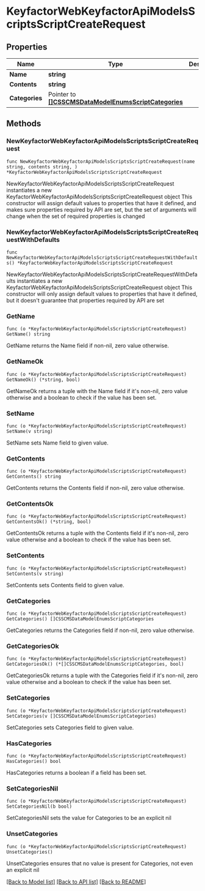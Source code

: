 # KeyfactorWebKeyfactorApiModelsScriptsScriptCreateRequest

## Properties

Name | Type | Description | Notes
------------ | ------------- | ------------- | -------------
**Name** | **string** |  | 
**Contents** | **string** |  | 
**Categories** | Pointer to [**[]CSSCMSDataModelEnumsScriptCategories**](CSSCMSDataModelEnumsScriptCategories.md) |  | [optional] 

## Methods

### NewKeyfactorWebKeyfactorApiModelsScriptsScriptCreateRequest

`func NewKeyfactorWebKeyfactorApiModelsScriptsScriptCreateRequest(name string, contents string, ) *KeyfactorWebKeyfactorApiModelsScriptsScriptCreateRequest`

NewKeyfactorWebKeyfactorApiModelsScriptsScriptCreateRequest instantiates a new KeyfactorWebKeyfactorApiModelsScriptsScriptCreateRequest object
This constructor will assign default values to properties that have it defined,
and makes sure properties required by API are set, but the set of arguments
will change when the set of required properties is changed

### NewKeyfactorWebKeyfactorApiModelsScriptsScriptCreateRequestWithDefaults

`func NewKeyfactorWebKeyfactorApiModelsScriptsScriptCreateRequestWithDefaults() *KeyfactorWebKeyfactorApiModelsScriptsScriptCreateRequest`

NewKeyfactorWebKeyfactorApiModelsScriptsScriptCreateRequestWithDefaults instantiates a new KeyfactorWebKeyfactorApiModelsScriptsScriptCreateRequest object
This constructor will only assign default values to properties that have it defined,
but it doesn't guarantee that properties required by API are set

### GetName

`func (o *KeyfactorWebKeyfactorApiModelsScriptsScriptCreateRequest) GetName() string`

GetName returns the Name field if non-nil, zero value otherwise.

### GetNameOk

`func (o *KeyfactorWebKeyfactorApiModelsScriptsScriptCreateRequest) GetNameOk() (*string, bool)`

GetNameOk returns a tuple with the Name field if it's non-nil, zero value otherwise
and a boolean to check if the value has been set.

### SetName

`func (o *KeyfactorWebKeyfactorApiModelsScriptsScriptCreateRequest) SetName(v string)`

SetName sets Name field to given value.


### GetContents

`func (o *KeyfactorWebKeyfactorApiModelsScriptsScriptCreateRequest) GetContents() string`

GetContents returns the Contents field if non-nil, zero value otherwise.

### GetContentsOk

`func (o *KeyfactorWebKeyfactorApiModelsScriptsScriptCreateRequest) GetContentsOk() (*string, bool)`

GetContentsOk returns a tuple with the Contents field if it's non-nil, zero value otherwise
and a boolean to check if the value has been set.

### SetContents

`func (o *KeyfactorWebKeyfactorApiModelsScriptsScriptCreateRequest) SetContents(v string)`

SetContents sets Contents field to given value.


### GetCategories

`func (o *KeyfactorWebKeyfactorApiModelsScriptsScriptCreateRequest) GetCategories() []CSSCMSDataModelEnumsScriptCategories`

GetCategories returns the Categories field if non-nil, zero value otherwise.

### GetCategoriesOk

`func (o *KeyfactorWebKeyfactorApiModelsScriptsScriptCreateRequest) GetCategoriesOk() (*[]CSSCMSDataModelEnumsScriptCategories, bool)`

GetCategoriesOk returns a tuple with the Categories field if it's non-nil, zero value otherwise
and a boolean to check if the value has been set.

### SetCategories

`func (o *KeyfactorWebKeyfactorApiModelsScriptsScriptCreateRequest) SetCategories(v []CSSCMSDataModelEnumsScriptCategories)`

SetCategories sets Categories field to given value.

### HasCategories

`func (o *KeyfactorWebKeyfactorApiModelsScriptsScriptCreateRequest) HasCategories() bool`

HasCategories returns a boolean if a field has been set.

### SetCategoriesNil

`func (o *KeyfactorWebKeyfactorApiModelsScriptsScriptCreateRequest) SetCategoriesNil(b bool)`

 SetCategoriesNil sets the value for Categories to be an explicit nil

### UnsetCategories
`func (o *KeyfactorWebKeyfactorApiModelsScriptsScriptCreateRequest) UnsetCategories()`

UnsetCategories ensures that no value is present for Categories, not even an explicit nil

[[Back to Model list]](../README.md#documentation-for-models) [[Back to API list]](../README.md#documentation-for-api-endpoints) [[Back to README]](../README.md)


